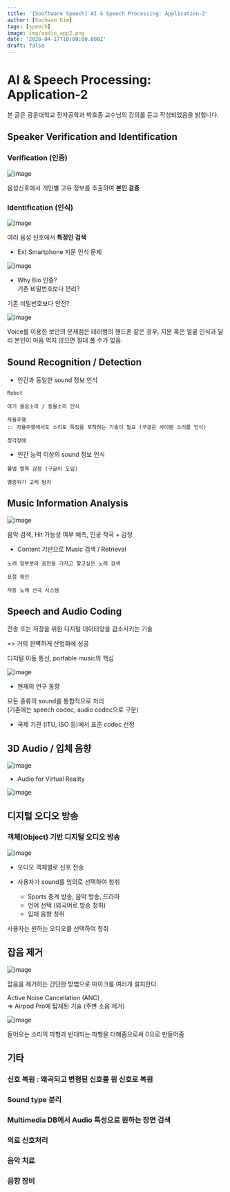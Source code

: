 ```yaml
---
title: '[Sooftware Speech] AI & Speech Processing: Application-2'
author: [Soohwan Kim]
tags: [speech]
image: img/audio_app2.png
date: '2020-04-17T10:00:00.000Z'
draft: false
---
```


# AI & Speech Processing: Application-2
  
본 글은 광운대학교 전자공학과 박호종 교수님의 강의를 듣고 작성되었음을 밝힙니다.  

## Speaker Verification and Identification
  
### Verification (인증)
  
![image](https://user-images.githubusercontent.com/42150335/78555116-50184380-7847-11ea-8ff3-c6c393d6402c.png)  

음성신호에서 개인별 고유 정보를 추출하여 **본인 검증**  

### Identification (인식)  

![image](https://user-images.githubusercontent.com/42150335/78551433-afbf2080-7840-11ea-96f9-176458bae5dd.png)  
  
여러 음성 신호에서 **특정인 검색**  
  
* Ex) Smartphone 지문 인식 문제  
  
![image](https://user-images.githubusercontent.com/42150335/78553517-59ec7780-7844-11ea-8a81-300778187510.png)
  
* Why Bio 인증?  
기존 비밀번호보다 편리?  
  
기존 비밀번호보다 안전?  
   
![image](https://user-images.githubusercontent.com/42150335/78553891-0890b800-7845-11ea-94f4-7acd4be09065.png)
  
Voice를 이용한 보안의 문제점은 테러범의 핸드폰 같은 경우, 지문 혹은 얼굴 인식과 달리 본인이 마음 먹지 않으면 절대 풀 수가 없음.  
  
## Sound Recognition / Detection
  
* 인간과 동일한 sound 정보 인식  
```
Robot

아기 울음소리 / 동물소리 인식

자율주행 
:: 자율주행에서도 소리로 특징을 포착하는 기술이 필요 (구글은 사이렌 소리를 인식)

청각장애
```
  
* 인간 능력 이상의 sound 정보 인식
```
불법 벌목 감청 (구글이 도입)

멸종위기 고래 탐지
```
  
## Music Information Analysis
  
![image](https://user-images.githubusercontent.com/42150335/78554986-1c3d1e00-7847-11ea-94c0-020f85549942.png)
  
음악 검색, Hit 가능성 여부 예측, 인공 작곡 + 감정  
  
* Content 기반으로 Music 검색 / Retrieval
```
노래 일부분의 음만을 가지고 찾고싶은 노래 검색  

표절 확인

자동 노래 선곡 시스템
```
  
## Speech and Audio Coding
  
전송 또는 저장을 위한 디지털 데이터양을 감소시키는 기술
  
=> 거의 완벽하게 산업화에 성공
  
디지털 이동 통신, portable music의 핵심  
  
![image](https://user-images.githubusercontent.com/42150335/78555377-d9c81100-7847-11ea-9987-cdcf3d884ad5.png)
  
* 현재의 연구 동향  
  
모든 종류의 sound를 통합적으로 처리  
(기존에는 speech codec, audio codec으로 구분)  
  
* 국제 기관 (ITU, ISO 등)에서 표준 codec 선정  
  
## 3D Audio / 입체 음향  
  
![image](https://user-images.githubusercontent.com/42150335/78555735-9d48e500-7848-11ea-852b-56129ba59960.png)
  
* Audio for Virtual Reality
  
![image](https://user-images.githubusercontent.com/42150335/78555846-d3866480-7848-11ea-9abf-fa4b18b994c6.png)
  
## 디지털 오디오 방송
  
### 객체(Object) 기반 디지털 오디오 방송  

![image](https://user-images.githubusercontent.com/42150335/78557966-beabd000-784c-11ea-9d56-ca474c336ae5.png)


* 오디오 객체별로 신호 전송  
  
* 사용자가 sound를 임의로 선택하여 청취  
  + Sports 중계 방송, 음악 방송, 드라마  
  + 언어 선택 (외국어로 방송 청취)
  + 입체 음향 청취
    
사용자는 원하는 오디오를 선택하여 청취  
  
## 잡음 제거
  
![image](https://user-images.githubusercontent.com/42150335/78558545-bb651400-784d-11ea-842a-9565d373a9ea.png)
  
잡음을 제거하는 간단한 방법으로 마이크를 여러개 설치한다.  
  
Active Noise Cancellation (ANC)  
=> Airpod Pro에 탑재된 기술 (주변 소음 제거)  
  
![image](https://user-images.githubusercontent.com/42150335/78558732-1860ca00-784e-11ea-9656-f8eab0578c1d.png)

들어오는 소리의 파형과 반대되는 파형을 더해줌으로써 0으로 만들어줌
  
## 기타
  
### 신호 복원 : 왜곡되고 변형된 신호를 원 신호로 복원  
  
### Sound type 분리  
  
### Multimedia DB에서 Audio 특성으로 원하는 장면 검색  
  
### 의료 신호처리  

### 음악 치료   
  
### 음향 장비  
  





